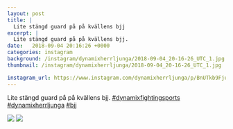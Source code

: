 ```yaml
---
layout: post
title: |
  Lite stängd guard på på kvällens bjj
excerpt: |
  Lite stängd guard på på kvällens bjj.   
date:   2018-09-04 20:16:26 +0000
categories: instagram
background: /instagram/dynamixherrljunga/2018-09-04_20-16-26_UTC_1.jpg
thumbnail: /instagram/dynamixherrljunga/2018-09-04_20-16-26_UTC_1.jpg

instagram_url: https://www.instagram.com/dynamixherrljunga/p/BnUTkb9Fju_
---
```

Lite stängd guard på på kvällens bjj. [#dynamixfightingsports](https://www.instagram.com/explore/tags/dynamixfightingsports/) [#dynamixherrljunga](https://www.instagram.com/explore/tags/dynamixherrljunga/) [#bjj](https://www.instagram.com/explore/tags/bjj/)



<img src='/www-dynamix-herrljunga/instagram/dynamixherrljunga/2018-09-04_20-16-26_UTC_1.jpg' class='img-fluid' />


<img src='/www-dynamix-herrljunga/instagram/dynamixherrljunga/2018-09-04_20-16-26_UTC_2.jpg' class='img-fluid' />
